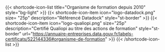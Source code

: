 {{< shortcode-icon-list title="Organisme de formation depuis 2010" style="bg-light" >}}
	{{< shortcode-icon-item icon="logo-datadock.png" size= "25p" description="Référencé Datadock" style="st-border" >}}
	{{< shortcode-icon-item icon="logo-qualiopi.png" size="25p" description="Certifié Qualiopi au titre des actions de formation" style="st-border" url="https://annuaire-entreprises.data.gouv.fr/labels-certificats/522144336#organisme-de-formation" >}}
{{< /shortcode-icon-list >}}
